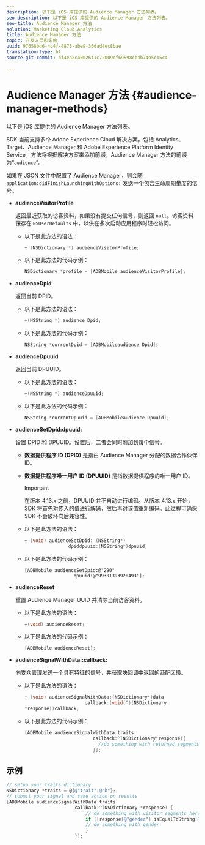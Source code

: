 ```yaml
---
description: 以下是 iOS 库提供的 Audience Manager 方法列表。
seo-description: 以下是 iOS 库提供的 Audience Manager 方法列表。
seo-title: Audience Manager 方法
solution: Marketing Cloud,Analytics
title: Audience Manager 方法
topic: 开发人员和实施
uuid: 97658bd6-4c4f-4875-abe9-36dad4ec8bae
translation-type: ht
source-git-commit: df4ea2c4002611c72009cf69598cbbb74b5c15c4

---
```



# Audience Manager 方法 {#audience-manager-methods}

以下是 iOS 库提供的 Audience Manager 方法列表。

SDK 当前支持多个 Adobe Experience Cloud 解决方案，包括 Analytics、Target、Audience Manager 和 Adobe Experience Platform Identity Service。方法将根据解决方案来添加前缀，Audience Manager 方法的前缀为“`audience`”。

如果在 JSON 文件中配置了 Audience Manager，则会随 `application:didFinishLaunchingWithOptions:` 发送一个包含生命周期量度的信号。

* **audienceVisitorProfile**

   返回最近获取的访客资料，如果没有提交任何信号，则返回 `null`。访客资料保存在 `NSUserDefaults` 中，以供在多次启动应用程序时轻松访问。

   * 以下是此方法的语法：

      ```objective-c
      + (NSDictionary *) audienceVisitorProfile;
      ```

   * 以下是此方法的代码示例：

      ```objective-c
      NSDictionary *profile = [ADBMobile audienceVisitorProfile]; 
      ```

* **audienceDpid**

   返回当前 DPID。

   * 以下是此方法的语法：

      ```objective-c
      +(NSString *) audience Dpid;
      ```

   * 以下是此方法的代码示例：

      ```objective-c
      NSString *currentDpid = [ADBMobileaudience Dpid]; 
      ```

* **audienceDpuuid**

   返回当前 DPUUID。

   * 以下是此方法的语法：

      ```objective-c
      +(NSString *) audienceDpuuid;
      ```

   * 以下是此方法的代码示例：

      ```objective-c
      NSString *currentDpuuid = [ADBMobileaudience Dpuuid]; 
      ```

* **audienceSetDpid:&#x200B;dpuuid:**

   设置 DPID 和 DPUUID。设置后，二者会同时附加到每个信号。

   * **数据提供程序 ID (DPID)** 是指由 Audience Manager 分配的数据合作伙伴 ID。
   * **数据提供程序唯一用户 ID (DPUUID)** 是指数据提供程序的唯一用户 ID。

      >[!IMPORTANT]
      >
      >在版本 4.13.x 之前，DPUUID 并不自动进行编码。从版本 4.13.x 开始，SDK 将首先对传入的值进行解码，然后再对该值重新编码。此过程可确保 SDK 不会破坏向后兼容性。

   * 以下是此方法的语法：

      ```objective-c
      + (void) audienceSetDpid: (NSString*)   
                      dpiddpuuid:(NSString*)dpuuid;
      ```

   * 以下是此方法的代码示例：

      ```objective-
      [ADBMobile audienceSetDpid:@"290"
                        dpuuid:@"99301393920493"];
      ```

* **audienceReset**

   重置 Audience Manager UUID 并清除当前访客资料。

   * 以下是此方法的语法：

      ```objective-c
      +(void) audienceReset;
      ```

   * 以下是此方法的代码示例：

      ```objective-c
      [ADBMobile audienceReset]; 
      ```

* **audienceSignalWithData::&#x200B;callback:**

   向受众管理发送一个具有特征的信号，并获取块回调中返回的匹配区段。

   * 以下是此方法的语法：

      ```objective-c
      + (void) audienceSignalWithData:(NSDictionary*)data
                            callback:(void(^)(NSDictionary
      *response))callback; 
      ```

   * 以下是此方法的代码示例：

      ```objective-c
      [ADBMobile audienceSignalWithData:traits
                               callback:^(NSDictionary*response){
                                 //do something with returned segments
                               }];
      ```

## 示例

```objective-c
// setup your traits dictionary 
NSDictionary *traits = @{@"trait":@"b"}; 
// submit your signal and take action on results 
[ADBMobile audienceSignalWithData:traits  
                         callback:^(NSDictionary *response) { 
                             // do something with visitor segments here 
                             if ([response[@"gender"] isEqualToString:@"male"]) { 
                             // do something with gender  
                             } 
                         }];
```
